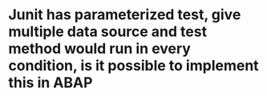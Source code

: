# Junit has parameterized test, give multiple data source and test method would run in every condition, is it possible to implement this in ABAP
